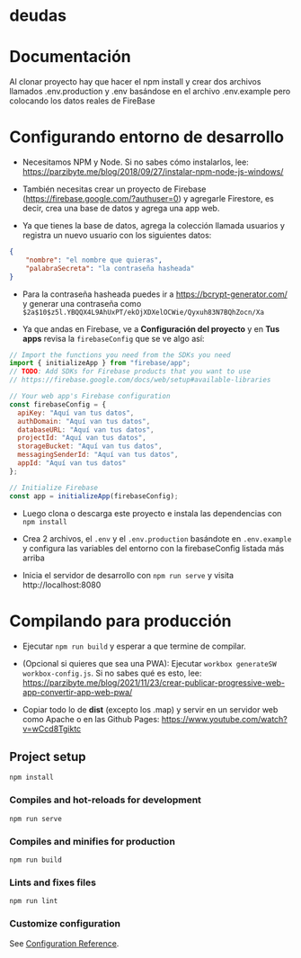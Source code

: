 # deudas

# Documentación
Al clonar proyecto hay que hacer el npm install y crear dos archivos llamados .env.production y .env basándose en el archivo .env.example pero colocando los datos reales de FireBase

# Configurando entorno de desarrollo

- Necesitamos NPM y Node. Si no sabes cómo instalarlos, lee: https://parzibyte.me/blog/2018/09/27/instalar-npm-node-js-windows/

- También necesitas crear un proyecto de Firebase (https://firebase.google.com/?authuser=0) y agregarle Firestore, es decir, crea una base de datos y agrega una app web.

- Ya que tienes la base de datos, agrega la colección llamada usuarios y registra un nuevo usuario con los siguientes datos:

```json
{
    "nombre": "el nombre que quieras",
    "palabraSecreta": "la contraseña hasheada"
}
```

- Para la contraseña hasheada puedes ir a https://bcrypt-generator.com/ y generar una contraseña como `$2a$10$z5l.YBQQX4L9AhUxPT/ekOjXDXelOCWie/Qyxuh83N7BQhZocn/Xa`

 - Ya que andas en Firebase, ve a **Configuración del proyecto** y en **Tus apps** revisa la `firebaseConfig` que se ve algo así:

```js
// Import the functions you need from the SDKs you need
import { initializeApp } from "firebase/app";
// TODO: Add SDKs for Firebase products that you want to use
// https://firebase.google.com/docs/web/setup#available-libraries

// Your web app's Firebase configuration
const firebaseConfig = {
  apiKey: "Aquí van tus datos",
  authDomain: "Aquí van tus datos",
  databaseURL: "Aquí van tus datos",
  projectId: "Aquí van tus datos",
  storageBucket: "Aquí van tus datos",
  messagingSenderId: "Aquí van tus datos",
  appId: "Aquí van tus datos"
};

// Initialize Firebase
const app = initializeApp(firebaseConfig);
```
- Luego clona o descarga este proyecto e instala las dependencias con `npm install`


- Crea 2 archivos, el `.env` y el `.env.production` basándote en `.env.example` y configura las variables del entorno con la firebaseConfig listada más arriba


- Inicia el servidor de desarrollo con `npm run serve` y visita http://localhost:8080



# Compilando para producción

- Ejecutar `npm run build` y esperar a que termine de compilar.

- (Opcional si quieres que sea una PWA): Ejecutar `workbox generateSW workbox-config.js`. Si no sabes qué es esto, lee:  https://parzibyte.me/blog/2021/11/23/crear-publicar-progressive-web-app-convertir-app-web-pwa/

- Copiar todo lo de **dist** (excepto los .map) y servir en un servidor web como Apache o en las Github Pages: https://www.youtube.com/watch?v=wCcd8Tgiktc


## Project setup
```
npm install
```

### Compiles and hot-reloads for development
```
npm run serve
```

### Compiles and minifies for production
```
npm run build
```

### Lints and fixes files
```
npm run lint
```

### Customize configuration
See [Configuration Reference](https://cli.vuejs.org/config/).
